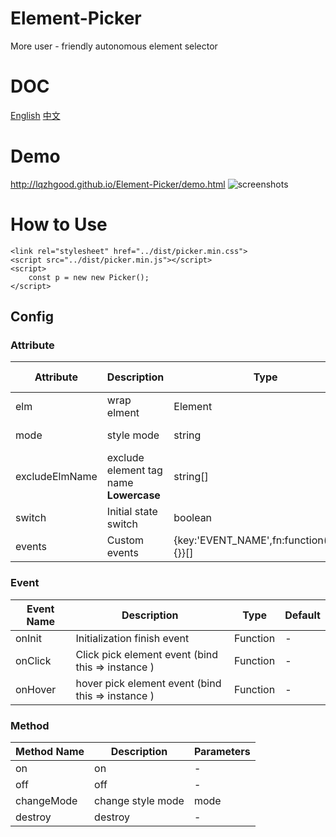 # Element-Picker
More user - friendly autonomous element selector

# DOC
[English](https://github.com/lqzhgood/Element-Picker)
[中文](https://github.com/lqzhgood/Element-Picker/blob/master/README_CN.MD)

# Demo
http://lqzhgood.github.io/Element-Picker/demo.html
![screenshots](https://lqzh.me/Element-Picker/screenshots.gif)


# How to Use
```
<link rel="stylesheet" href="../dist/picker.min.css">
<script src="../dist/picker.min.js"></script>
<script>
	const p = new new Picker();
</script>
```



## Config
### Attribute
| Attribute  | Description  | Type | Accepted Values	 | Default |
| ------------ | ------------ | ------------ | ------------ | ------------ |
| elm  |  wrap elment | Element | -  | document.querySelector('body') |
| mode  |  style mode  | string | 'target' 'cover' | 'target' |
| excludeElmName  |  exclude element tag name **Lowercase**  | string[] | - | [] |
| switch  |  Initial state switch  | boolean | true false | true |
| events  |  Custom events | {key:'EVENT_NAME',fn:function(event){}}[] | -   | [] |

### Event
| Event Name  | Description  | Type |  Default |
| ------------ | ------------ | ------------ | ------------ |
| onInit  |  Initialization finish event | Function |  -
| onClick  |  Click pick element event (bind this =>  instance )| Function   | -
| onHover  |  hover pick element event (bind this => instance ) | Function    | -

### Method
| Method Name  | Description  | Parameters |
| ------------ | ------------ | ------------ |
| on  |  on | - |
| off  |  off | - |
| changeMode  | change style mode | mode |
| destroy  |  destroy | - |
